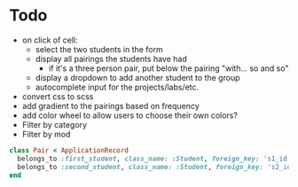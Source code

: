 # Todo

- on click of cell:
  - select the two students in the form
  - display all pairings the students have had
    - if it's a three person pair, put below the pairing "with... so and so"
  - display a dropdown to add another student to the group
  - autocomplete input for the projects/labs/etc.
- convert css to scss
- add gradient to the pairings based on frequency
- add color wheel to allow users to choose their own colors?
- Filter by category
- Filter by mod

```ruby
class Pair < ApplicationRecord
  belongs_to :first_student, class_name: :Student, foreign_key: 's1_id'
  belongs_to :second_student, class_name: :Student, foreign_key: 's2_id'
end

```

